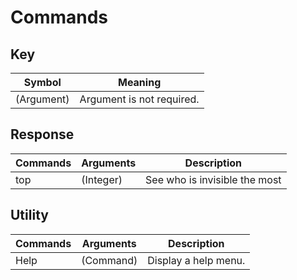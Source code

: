 # Commands

## Key 
| Symbol      | Meaning                        |
| ----------- | ------------------------------ |
| (Argument)  | Argument is not required.      |

## Response
| Commands | Arguments | Description                   |
| -------- | --------- | ----------------------------- |
| top      | (Integer) | See who is invisible the most |

## Utility
| Commands | Arguments | Description          |
| -------- | --------- | -------------------- |
| Help     | (Command) | Display a help menu. |


